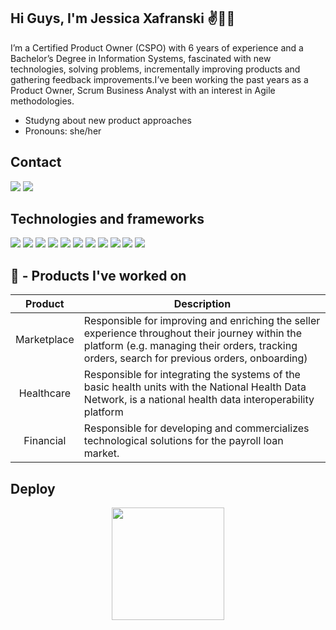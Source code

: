 ## Hi Guys, I'm Jessica Xafranski ✌👩‍🦰


I’m a Certified Product Owner (CSPO) with 6 years of experience and a Bachelor’s Degree in Information Systems, fascinated with new
technologies, solving problems, incrementally improving products and gathering feedback improvements.I’ve been working the past years
as a Product Owner, Scrum Business Analyst with an interest in Agile methodologies.

* Studyng about new product approaches
* Pronouns: she/her 


## Contact

<div> 
  <a href = "mailto:jessicaxafranski@gmail.com"><img src="https://img.shields.io/badge/Gmail-D14836?style=for-the-badge&logo=gmail&logoColor=white"></a>
  <a href="https://www.linkedin.com/in/jessica-xafranski/" target="_blank"><img src="https://img.shields.io/badge/-LinkedIn-%230077B5?style=for-the-badge&logo=linkedin&logoColor=white" target="_blank"></a> 
</div>

## Technologies and frameworks
<div> 
<a href = "mailto:jessicaxafranski@gmail.com"><img src="https://img.shields.io/badge/Miro-050038?style=for-the-badge&logo=Miro&logoColor=whit"></a>
<a href = "mailto:jessicaxafranski@gmail.com"><img src="https://img.shields.io/badge/Trello-0052CC?style=for-the-badge&logo=trello&logoColor=white"></a>
<a href = "mailto:jessicaxafranski@gmail.com"><img src="https://img.shields.io/badge/Jira-0052CC?style=for-the-badge&logo=Jira&logoColor=white"></a>
<a href = "mailto:jessicaxafranski@gmail.com"><img src="https://img.shields.io/badge/Figma-F24E1E?style=for-the-badge&logo=figma&logoColor=white"></a>
<a href = "mailto:jessicaxafranski@gmail.com"><img src="https://img.shields.io/badge/Microsoft_Office-D83B01?style=for-the-badge&logo=microsoft-office&logoColor=white"></a>
<a href = "mailto:jessicaxafranski@gmail.com"><img src="https://img.shields.io/badge/GIT-E44C30?style=for-the-badge&logo=git&logoColor=white"></a>
<a href = "mailto:jessicaxafranski@gmail.com"><img src="https://img.shields.io/badge/PostgreSQL-316192?style=for-the-badge&logo=postgresql&logoColor=white"></a>
<a href = "mailto:jessicaxafranski@gmail.com"><img src="https://img.shields.io/badge/json%20web%20tokens-323330?style=for-the-badge&logo=json-web-tokens&logoColor=pink"></a>
<a href = "mailto:jessicaxafranski@gmail.com"><img src="https://img.shields.io/badge/Google%20Analytics-E37400?style=for-the-badge&logo=google%20analytics&logoColor=white"></a>
<a href = "mailto:jessicaxafranski@gmail.com"><img src="https://img.shields.io/badge/hotjar-FD3A5C?style=for-the-badge&logo=hotjar&logoColor=white"></a>
<a href = "mailto:jessicaxafranski@gmail.com"><img src="https://img.shields.io/badge/Kibana-005571?style=for-the-badge&logo=Kibana&logoColor=white"></a>
<div> 

## 🌟 - Products I've worked on

 

 Product | Description                                                                                                                                               |
| :--: | ----------------------------------------------------------------------------------------------------------------------------------------------------------- |
|  Marketplace  |   Responsible for  improving and enriching the seller experience throughout their journey within the platform (e.g. managing their orders, tracking orders, search for previous orders, onboarding)                           |
|  Healthcare   | Responsible for integrating the systems of the basic health units with the National Health Data Network, is a national health data interoperability platform                             |
|  Financial    |  Responsible for developing and commercializes technological solutions for the payroll loan market. |




## Deploy


<div align="center">
  <a href="https://github.com/jessicaxafranski">
  <img height="180em" src="https://github-readme-stats.vercel.app/api?username=jessicaxafranski&show_icons=true&theme=dracula&include_all_commits=true&count_private=true"/>
</div>

  
